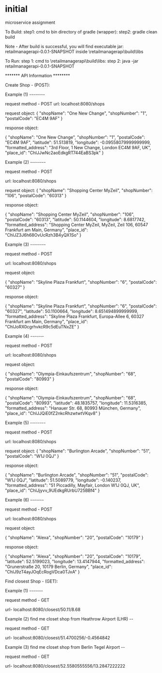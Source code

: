 # initial
microservice assignment



To Build:
step1: cmd to bin directory of gradle (wrapper):
step2: gradle clean build

Note - After build is successful, you will find executable jar: retailmanagerapi-0.0.1-SNAPSHOT
inside \retailmanagerapi\build\libs

To Run:
step 1: cmd to \retailmanagerapi\build\libs:
step 2: java -jar retailmanagerapi-0.0.1-SNAPSHOT

******* API Information ********

Create Shop - (POST):

Example (1)  --------

request method - POST
url: localhost:8080/shops

request object:
{
  "shopName": "One New Change",
  "shopNumber": "1",
  "postalCode": "EC4M 9AF"
}

response object:

{
  "shopName": "One New Change",
  "shopNumber": "1",
  "postalCode": "EC4M 9AF",
  "latitude": 51.513819,
  "longitude": -0.09558079999999999,
  "formatted_address": "3rd Floor, 1 New Change, London EC4M 9AF, UK",
  "place_id": "ChIJJwNc2aoEdkgRT744EaBS3pk"
}

Example (2)  --------

request method - POST

url: localhost:8080/shops

request object:
{
  "shopName": "Shopping Center MyZeil",
  "shopNumber": "106",
  "postalCode": "60313"
}

response object:

{
  "shopName": "Shopping Center MyZeil",
  "shopNumber": "106",
  "postalCode": "60313",
  "latitude": 50.1144604,
  "longitude": 8.6817742,
  "formatted_address": "Shopping Center MyZeil, MyZeil, Zeil 106, 60547 Frankfurt am Main, Germany",
  "place_id": "ChIJZ3J6h68OvUcRzh3B4yQX1So"
}

Example (3)  --------

request method - POST

url: localhost:8080/shops

request object:

{
  "shopName": "Skyline Plaza Frankfurt",
  "shopNumber": "6",
  "postalCode": "60327"
}

response object:

{
  "shopName": "Skyline Plaza Frankfurt",
  "shopNumber": "6",
  "postalCode": "60327",
  "latitude": 50.1100664,
  "longitude": 8.651494899999999,
  "formatted_address": "Skyline Plaza Frankfurt, Europa-Allee 6, 60327 Frankfurt am Main, Germany",
  "place_id": "ChIJoRX0cgrhvkcR9c5dEuTNxZE"
}

Example (4)  -------

request method - POST

url: localhost:8080/shops

request object:

{
  "shopName": "Olympia-Einkaufszentrum",
  "shopNumber": "68",
  "postalCode": "80993"
}

response object:

{
  "shopName": "Olympia-Einkaufszentrum",
  "shopNumber": "68",
  "postalCode": "80993",
  "latitude": 48.1835757,
  "longitude": 11.5316385,
  "formatted_address": "Hanauer Str. 68, 80993 München, Germany",
  "place_id": "ChIJJQiE0fZ2nkcRhzwtwtVKqv8"
}

Example (5)  --------

request method - POST

url: localhost:8080/shops

request object:
{
  "shopName": "Burlington Arcade",
  "shopNumber": "51",
  "postalCode": "W1J 0QJ"
}

response object:

{
  "shopName": "Burlington Arcade",
  "shopNumber": "51",
  "postalCode": "W1J 0QJ",
  "latitude": 51.5089779,
  "longitude": -0.140237,
  "formatted_address": "51 Piccadilly, Mayfair, London W1J 0QJ, UK",
  "place_id": "ChIJjyvv_9UEdkgRUrbU725BBf4"
}

Example (6)  -------

request method - POST

url: localhost:8080/shops

request object:

{
  "shopName": "Alexa",
  "shopNumber": "20",
  "postalCode": "10179"
}

response object:

{
  "shopName": "Alexa",
  "shopNumber": "20",
  "postalCode": "10179",
  "latitude": 52.5199023,
  "longitude": 13.4147944,
  "formatted_address": "Grunerstraße 20, 10179 Berlin, Germany",
  "place_id": "ChIJ9zT4ayJOqEcRogVDca0TJxA"
}




Find closest Shop - (GET):


Example (1)  -------

request method - GET

url-             localhost:8080/closest/50.11/8.68

Example (2)  find me closet shop from Heathrow Airport (LHR) --

request method - GET

url-             localhost:8080/closest/51.4700256/-0.4564842

Example (3)  find me closet shop from Berlin Tegel Airport --

request method - GET

url-             localhost:8080/closest/52.5580555556/13.2847222222
